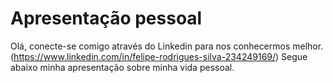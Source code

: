 # Apresentação pessoal
Olá, conecte-se comigo através do Linkedin para nos conhecermos melhor.  
(https://www.linkedin.com/in/felipe-rodrigues-silva-234249169/)
Segue abaixo minha apresentação sobre minha vida pessoal.
